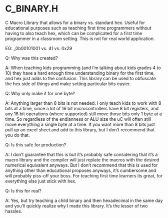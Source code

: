 # C_BINARY.H
C Macro Library that allows for a binary vs. standard hex. Useful for educational purposes such as teaching first time programmers without having to also teach hex, which can be complicated for a first time programmer in a classroom setting. This is not for real world application.

EG:
_0b00101001 vs. 41 vs. 0x29

Q: Why was this created?

A: When teaching kids programming (and I’m talking about kids grades 4 to 10) they have a hard enough time understanding binary for the first time, and hex just adds to the confusion. This library can be used to obfuscate the hex side of things and make setting particular bits easier.

Q: Why only make it for one byte?

A: Anything larger than 8 bits is not needed. I only teach kids to work with 8 bits at a time, since a lot of 16 bit microcontrollers have 8 bit registers, and any 16 bit operations (where supported) still move those bits only 1 byte at a time. So regardless of the endianness or ALU size the uC will often still move everything a single byte at a time. If you want more than 8 bits just pull up an excel sheet and add to this library, but I don’t recommend that you do that.

Q: Is this safe for production?

A: I don’t guarantee that this is but it’s probably safe considering that it’s a macro library and the compiler will just replate the macros with the desired numerical equivalent anyways. But I don’t recommend that this is used for anything other than educational proposes anyways, it’s cumbersome and will probably piss-off your boss. For teaching first time learners its great, for everything else just stick with hex. 

Q: Is this for real?

A: Yes, but try teaching a child binary and then hexadecimal in the same day and you’ll quickly realize why I made this library. It’s the lesser of two hassles. 
